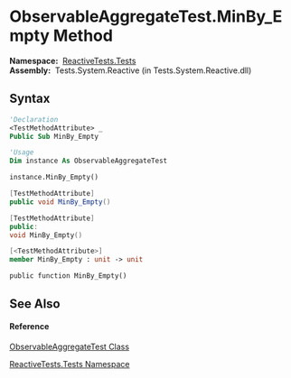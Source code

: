 # ObservableAggregateTest.MinBy\_Empty Method

**Namespace:**  [ReactiveTests.Tests](ReactiveTests.Tests\ReactiveTests.Tests.md)  
**Assembly:**  Tests.System.Reactive (in Tests.System.Reactive.dll)

## Syntax

```vb
'Declaration
<TestMethodAttribute> _
Public Sub MinBy_Empty
```

```vb
'Usage
Dim instance As ObservableAggregateTest

instance.MinBy_Empty()
```

```csharp
[TestMethodAttribute]
public void MinBy_Empty()
```

```c++
[TestMethodAttribute]
public:
void MinBy_Empty()
```

```fsharp
[<TestMethodAttribute>]
member MinBy_Empty : unit -> unit 
```

```jscript
public function MinBy_Empty()
```

## See Also

#### Reference

[ObservableAggregateTest Class](ObservableAggregateTest\ObservableAggregateTest.md)

[ReactiveTests.Tests Namespace](ReactiveTests.Tests\ReactiveTests.Tests.md)





